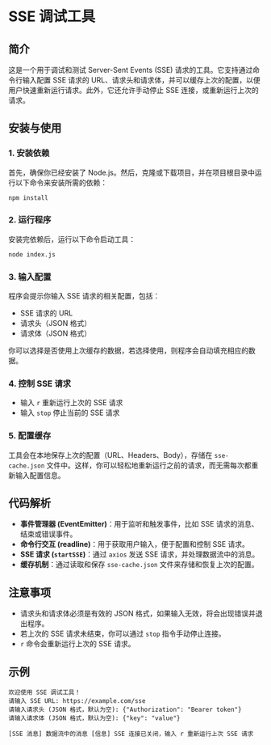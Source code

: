 # SSE 调试工具

## 简介
这是一个用于调试和测试 Server-Sent Events (SSE) 请求的工具。它支持通过命令行输入配置 SSE 请求的 URL、请求头和请求体，并可以缓存上次的配置，以便用户快速重新运行请求。此外，它还允许手动停止 SSE 连接，或重新运行上次的请求。

## 安装与使用

### 1. 安装依赖

首先，确保你已经安装了 Node.js。然后，克隆或下载项目，并在项目根目录中运行以下命令来安装所需的依赖：

```bash
npm install
```

### 2. 运行程序

安装完依赖后，运行以下命令启动工具：
```bash
node index.js
```


### 3. 输入配置

程序会提示你输入 SSE 请求的相关配置，包括：

- SSE 请求的 URL
- 请求头（JSON 格式）
- 请求体（JSON 格式）

你可以选择是否使用上次缓存的数据，若选择使用，则程序会自动填充相应的数据。

### 4. 控制 SSE 请求

- 输入 `r` 重新运行上次的 SSE 请求
- 输入 `stop` 停止当前的 SSE 请求

### 5. 配置缓存

工具会在本地保存上次的配置（URL、Headers、Body），存储在 `sse-cache.json` 文件中。这样，你可以轻松地重新运行之前的请求，而无需每次都重新输入配置信息。

## 代码解析

- **事件管理器 (EventEmitter)**：用于监听和触发事件，比如 SSE 请求的消息、结束或错误事件。
- **命令行交互 (readline)**：用于获取用户输入，便于配置和控制 SSE 请求。
- **SSE 请求 (`startSSE`)**：通过 `axios` 发送 SSE 请求，并处理数据流中的消息。
- **缓存机制**：通过读取和保存 `sse-cache.json` 文件来存储和恢复上次的配置。

## 注意事项

- 请求头和请求体必须是有效的 JSON 格式，如果输入无效，将会出现错误并退出程序。
- 若上次的 SSE 请求未结束，你可以通过 `stop` 指令手动停止连接。
- `r` 命令会重新运行上次的 SSE 请求。

## 示例

```
欢迎使用 SSE 调试工具！ 
请输入 SSE URL: https://example.com/sse 
请输入请求头 (JSON 格式，默认为空): {"Authorization": "Bearer token"} 
请输入请求体 (JSON 格式，默认为空): {"key": "value"}

[SSE 消息] 数据流中的消息 [信息] SSE 连接已关闭，输入 r 重新运行上次 SSE 请求
```